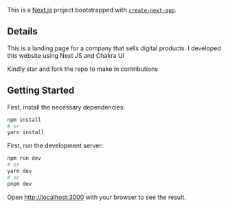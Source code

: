 This is a [Next.js](https://nextjs.org/) project bootstrapped with [`create-next-app`](https://github.com/vercel/next.js/tree/canary/packages/create-next-app).
## Details
This is a landing page for a company that sells digital products. I developed this website using Next JS and Chakra UI

Kindly star and fork the repo to make in contributions

## Getting Started

First, install the necessary dependencies:

```bash
npm install
# or
yarn install
```
First, run the development server:

```bash
npm run dev
# or
yarn dev
# or
pnpm dev
```

Open [http://localhost:3000](http://localhost:3000) with your browser to see the result.



